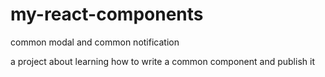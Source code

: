 # my-react-components
common modal and common notification

a project about learning how to write  a common component and publish it
